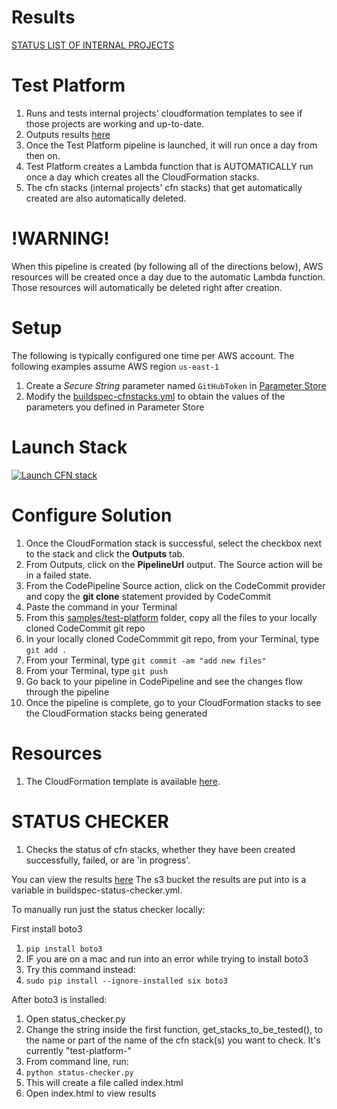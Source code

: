# Results
[STATUS LIST OF INTERNAL PROJECTS](http://test-platform-internal-projects.s3-website-us-east-1.amazonaws.com/)

# Test Platform
1. Runs and tests internal projects' cloudformation templates to see if those projects are working and up-to-date.
1. Outputs results [here](http://test-platform-internal-projects.s3-website-us-east-1.amazonaws.com/)
1. Once the Test Platform pipeline is launched, it will run once a day from then on. 
1. Test Platform creates a Lambda function that is AUTOMATICALLY run once a day which creates all the CloudFormation stacks.
1. The cfn stacks (internal projects' cfn stacks) that get automatically created are also automatically deleted.

# !WARNING!
When this pipeline is created (by following all of the directions below), AWS resources will be created once a day due to the automatic Lambda function. Those resources will automatically be deleted right after creation.

# Setup

The following is typically configured one time per AWS account. The following examples assume AWS region `us-east-1`

1. Create a *Secure String* parameter named `GitHubToken` in [Parameter Store](https://console.aws.amazon.com/ec2/v2/home?region=us-east-1#Parameters:)
1. Modify the [buildspec-cfnstacks.yml](./buildspec-cfnstacks.yml) to obtain the values of the parameters you defined in Parameter Store

# Launch Stack

[![Launch CFN stack](https://s3.amazonaws.com/www.devopsessentialsaws.com/img/deploy-to-aws.png)](https://console.aws.amazon.com/cloudformation/home?region=us-east-1#cstack=sn%7Edevops-essentials-test-platform%7Cturl%7Ehttps://s3.amazonaws.com/www.devopsessentialsaws.com/samples/test-platform/pipeline.yml)

# Configure Solution

1. Once the CloudFormation stack is successful, select the checkbox next to the stack and click the <strong>Outputs</strong> tab. 
1. From Outputs, click on the **PipelineUrl** output. The Source action will be in a failed state.
1. From the CodePipeline Source action, click on the CodeCommit provider and copy the **git clone** statement provided by CodeCommit
1. Paste the command in your Terminal
1. From this [samples/test-platform](../test-platform) folder, copy all the files to your locally cloned CodeCommit git repo
1. In your locally cloned CodeCommmit git repo, from your Terminal, type `git add .`
1. From your Terminal, type `git commit -am "add new files"`
1. From your Terminal, type `git push`
1. Go back to your pipeline in CodePipeline and see the changes flow through the pipeline
1. Once the pipeline is complete, go to your CloudFormation stacks to see the CloudFormation stacks being generated

# Resources

1. The CloudFormation template is available [here](https://s3.amazonaws.com/www.devopsessentialsaws.com/samples/test-platform/pipeline.yml).


# STATUS CHECKER
1. Checks the status of cfn stacks, whether they have been created successfully, failed, or are 'in progress'.

You can view the results [here](http://test-platform-internal-projects.s3-website-us-east-1.amazonaws.com/)
The s3 bucket the results are put into is a variable in buildspec-status-checker.yml.

To manually run just the status checker locally:

First install boto3
1. `pip install boto3`
1. IF you are on a mac and run into an error while trying to install boto3
1. Try this command instead:
1. `sudo pip install --ignore-installed six boto3`

After boto3 is installed:
1. Open status_checker.py
1. Change the string inside the first function, get_stacks_to_be_tested(), to the name or part of the name of the cfn stack(s) you want to check. It's currently "test-platform-"
1. From command line, run:
1. `python status-checker.py`
1. This will create a file called index.html
1. Open index.html to view results
